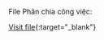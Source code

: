 File Phân chia công việc:

[Visit file]([https://example.com](https://docs.google.com/spreadsheets/d/19vwIgZbjXcpskNDF5Z1bXLU_2HjBAV10Uy1glcca33I/edit?usp=sharing)https://docs.google.com/spreadsheets/d/19vwIgZbjXcpskNDF5Z1bXLU_2HjBAV10Uy1glcca33I/edit?usp=sharing){:target="_blank"}
